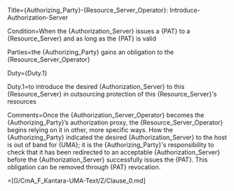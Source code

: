 Title={Authorizing_Party}-{Resource_Server_Operator}: Introduce-Authorization-Server

Condition=When the {Authorization_Server} issues a {PAT} to a {Resource_Server} and as long as the {PAT} is valid

Parties=the {Authorizing_Party} gains an obligation to the {Resource_Server_Operator}

Duty={Duty.1}

Duty.1=to introduce the desired {Authorization_Server} to this {Resource_Server} in outsourcing protection of this {Resource_Server}'s resources

Comments=Once the {Authorization_Server_Operator} becomes the {Authorizing_Party}’s authorization proxy, the {Resource_Server_Operator} begins relying on it in other, more specific ways. How the {Authorizing_Party} indicated the desired {Authorization_Server} to the host is out of band for {UMA}; it is the {Authorizing_Party}'s responsibility to check that it has been redirected to an acceptable {Authorization_Server} before the {Authorization_Server} successfully issues the {PAT}. This obligation can be removed through {PAT} revocation.

=[G/CmA_F_Kantara-UMA-Text/Z/Clause_0.md]
